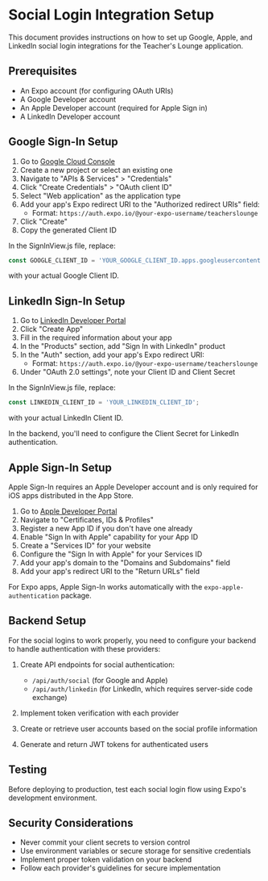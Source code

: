 # Social Login Integration Setup

This document provides instructions on how to set up Google, Apple, and LinkedIn social login integrations for the Teacher's Lounge application.

## Prerequisites

- An Expo account (for configuring OAuth URIs)
- A Google Developer account
- An Apple Developer account (required for Apple Sign in)
- A LinkedIn Developer account

## Google Sign-In Setup

1. Go to [Google Cloud Console](https://console.cloud.google.com/)
2. Create a new project or select an existing one
3. Navigate to "APIs & Services" > "Credentials"
4. Click "Create Credentials" > "OAuth client ID"
5. Select "Web application" as the application type
6. Add your app's Expo redirect URI to the "Authorized redirect URIs" field:
   - Format: `https://auth.expo.io/@your-expo-username/teacherslounge`
7. Click "Create"
8. Copy the generated Client ID

In the SignInView.js file, replace:
```javascript
const GOOGLE_CLIENT_ID = 'YOUR_GOOGLE_CLIENT_ID.apps.googleusercontent.com';
```
with your actual Google Client ID.

## LinkedIn Sign-In Setup

1. Go to [LinkedIn Developer Portal](https://www.linkedin.com/developers/)
2. Click "Create App"
3. Fill in the required information about your app
4. In the "Products" section, add "Sign In with LinkedIn" product
5. In the "Auth" section, add your app's Expo redirect URI:
   - Format: `https://auth.expo.io/@your-expo-username/teacherslounge`
6. Under "OAuth 2.0 settings", note your Client ID and Client Secret

In the SignInView.js file, replace:
```javascript
const LINKEDIN_CLIENT_ID = 'YOUR_LINKEDIN_CLIENT_ID';
```
with your actual LinkedIn Client ID.

In the backend, you'll need to configure the Client Secret for LinkedIn authentication.

## Apple Sign-In Setup

Apple Sign-In requires an Apple Developer account and is only required for iOS apps distributed in the App Store.

1. Go to [Apple Developer Portal](https://developer.apple.com/)
2. Navigate to "Certificates, IDs & Profiles"
3. Register a new App ID if you don't have one already
4. Enable "Sign In with Apple" capability for your App ID
5. Create a "Services ID" for your website
6. Configure the "Sign In with Apple" for your Services ID
7. Add your app's domain to the "Domains and Subdomains" field
8. Add your app's redirect URI to the "Return URLs" field

For Expo apps, Apple Sign-In works automatically with the `expo-apple-authentication` package.

## Backend Setup

For the social logins to work properly, you need to configure your backend to handle authentication with these providers:

1. Create API endpoints for social authentication:
   - `/api/auth/social` (for Google and Apple)
   - `/api/auth/linkedin` (for LinkedIn, which requires server-side code exchange)

2. Implement token verification with each provider

3. Create or retrieve user accounts based on the social profile information

4. Generate and return JWT tokens for authenticated users

## Testing

Before deploying to production, test each social login flow using Expo's development environment.

## Security Considerations

- Never commit your client secrets to version control
- Use environment variables or secure storage for sensitive credentials
- Implement proper token validation on your backend
- Follow each provider's guidelines for secure implementation 